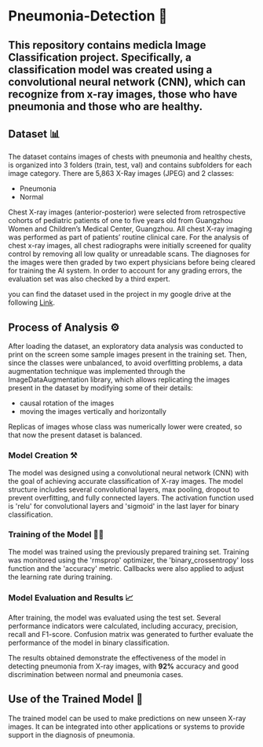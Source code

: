 # Pneumonia-Detection 🩻
## This repository contains medicla Image Classification project. Specifically, a classification model was created using a convolutional neural network (CNN), which can recognize from x-ray images, those who have pneumonia and those who are healthy.

## Dataset 📊
The dataset contains images of chests with pneumonia and healthy chests, is organized into 3 folders (train, test, val) and contains subfolders for each image category. There are 5,863 X-Ray images (JPEG) and 2 classes:
- Pneumonia
- Normal
  
Chest X-ray images (anterior-posterior) were selected from retrospective cohorts of pediatric patients of one to five years old from Guangzhou Women and Children’s Medical Center, Guangzhou. All chest X-ray imaging was performed as part of patients’ routine clinical care.
For the analysis of chest x-ray images, all chest radiographs were initially screened for quality control by removing all low quality or unreadable scans. The diagnoses for the images were then graded by two expert physicians before being cleared for training the AI system. In order to account for any grading errors, the evaluation set was also checked by a third expert.

you can find the dataset used in the project in my google drive at the following [Link](https://drive.google.com/drive/folders/1NS4rtssRgg5EGE6Mb0RiW87VylaBO4QK).

## Process of Analysis ⚙️
After loading the dataset, an exploratory data analysis was conducted to print on the screen some sample images present in the training set.
Then, since the classes were unbalanced, to avoid overfitting problems, a data augmentation technique was implemented through the ImageDataAugmentation library, which allows replicating the images present in the dataset by modifying some of their details:
- causal rotation of the images
- moving the images vertically and horizontally

Replicas of images whose class was numerically lower were created, so that now the present dataset is balanced.

### Model Creation ⚒️
The model was designed using a convolutional neural network (CNN) with the goal of achieving accurate classification of X-ray images. The model structure includes several convolutional layers, max pooling, dropout to prevent overfitting, and fully connected layers. The activation function used is 'relu' for convolutional layers and 'sigmoid' in the last layer for binary classification.

### Training of the Model 🏋️‍♂️
The model was trained using the previously prepared training set. Training was monitored using the 'rmsprop' optimizer, the 'binary_crossentropy' loss function and the 'accuracy' metric. Callbacks were also applied to adjust the learning rate during training.

### Model Evaluation and Results 📈
After training, the model was evaluated using the test set. Several performance indicators were calculated, including accuracy, precision, recall and F1-score. Confusion matrix was generated to further evaluate the performance of the model in binary classification.

The results obtained demonstrate the effectiveness of the model in detecting pneumonia from X-ray images, with **92%** accuracy and good discrimination between normal and pneumonia cases.

## Use of the Trained Model 🚀
The trained model can be used to make predictions on new unseen X-ray images. It can be integrated into other applications or systems to provide support in the diagnosis of pneumonia.
